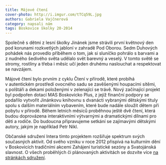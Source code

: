 ```yaml
---
title: Májové čtení
cover-photo: http://i.imgur.com/tTCq59L.jpg
authors: Gabriela Vajčnerová
category: napsali nám
tags: Boskovice školky 20-2014
---
```


Společně s dětmi z lesní školky Jinánek jsme strávili první květnový den pod korunami rozkvetlých jabloní v zahradě Pod Oborou. Sedm Duhových pohádek nás provedlo příběhem o tom, jak si sluníčko pohrálo s barvami a z nudného šedivého světa udělalo svět barevný a veselý. V tomto světě se stromy, rostliny a třeba i měsíc učí jeden druhému naslouchat a respektovat se navzájem. 

Májové čtení bylo prvním z cyklu Čtení v přírodě, které probíhá v autentickém prostředí ovocného sadu se zavěšenými houpacími sítěmi,  s polštáři a dekami položenými v zelenající se trávě. Nový začínající projekt byl podpořen dotací MAS Boskovicko Plus, z jejíž finanční podpory se podařilo vytvořit Jinánkovu knihovnu s dvanácti vybranými dětskými tituly spolu s dalším materiálním vybavením, které bude nadále sloužit dětem při pobytu v přírodě.
Během letních měsíců proběhnou ještě dvě čtení, která budou doprovázena interaktivními výtvarnými a dramatickými dílnami pro děti a rodiče. Do budoucna připravujeme setkání se zajímavými dětskými autory, jakým je například Petr Nikl.

Občanské sdružení Intera tímto projektem rozšiřuje spektrum svých současných aktivit. Od svého vzniku v roce 2012 přispívá na kulturním dění v Boskovicích tradičními akcemi Zahájení turistické sezóny a Svatojánská slavnost. O všech proběhlých či plánovaných aktivitách se dozvíte více [na stránkách sdružení](http://intera-boskovice.webnode.cz).
